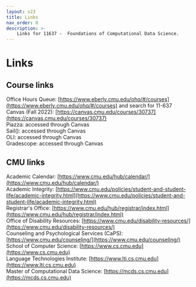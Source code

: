 ```yaml
---
layout: s23
title: Links
nav_order: 8
description: >-
    Links for 11637 -  Foundations of Computational Data Science.
---
```


# Links
## Course links

Office Hours Queue: [https://www.eberly.cmu.edu/ohq/#/courses](https://www.eberly.cmu.edu/ohq/#/courses) and search for 11-637 <br />
Canvas (Fall 2022): [https://canvas.cmu.edu/courses/30737](https://canvas.cmu.edu/courses/30737) <br />
Piazza: accessed through Canvas <br />
Sail(): accessed through Canvas <br />
OLI: accessed through Canvas <br />
Gradescope: accessed through Canvas

## CMU links

Academic Calendar: [https://www.cmu.edu/hub/calendar/](https://www.cmu.edu/hub/calendar/) <br />
Academic Integrity: [https://www.cmu.edu/policies/student-and-student-life/academic-integrity.html](https://www.cmu.edu/policies/student-and-student-life/academic-integrity.html) <br />
Registrar's Office: [https://www.cmu.edu/hub/registrar/index.html](https://www.cmu.edu/hub/registrar/index.html) <br />
Office of Disability Resources: [https://www.cmu.edu/disability-resources/](https://www.cmu.edu/disability-resources/) <br />
Counseling and Psychological Services (CaPS): [https://www.cmu.edu/counseling/](https://www.cmu.edu/counseling/) <br />
School of Computer Science: [https://www.cs.cmu.edu](https://www.cs.cmu.edu) <br />
Language Technologies Institute: [https://www.lti.cs.cmu.edu](https://www.lti.cs.cmu.edu) <br />
Master of Computational Data Science: [https://mcds.cs.cmu.edu](https://mcds.cs.cmu.edu)